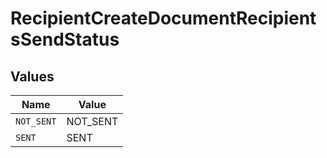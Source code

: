 # RecipientCreateDocumentRecipientsSendStatus


## Values

| Name       | Value      |
| ---------- | ---------- |
| `NOT_SENT` | NOT_SENT   |
| `SENT`     | SENT       |